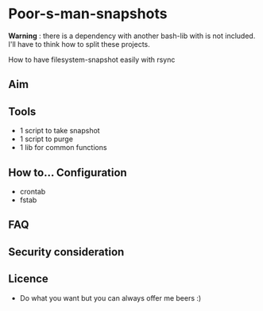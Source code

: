 # Poor-s-man-snapshots

**Warning** : there is a dependency with another bash-lib with is not
  included. I'll have to think how to split these projects.

How to have filesystem-snapshot easily with rsync

## Aim

## Tools

   * 1 script to take snapshot
   * 1 script to purge
   * 1 lib for common functions


## How to... Configuration

   * crontab
   * fstab

## FAQ


## Security consideration


## Licence

   * Do what you want but you can always offer me beers :)
   
